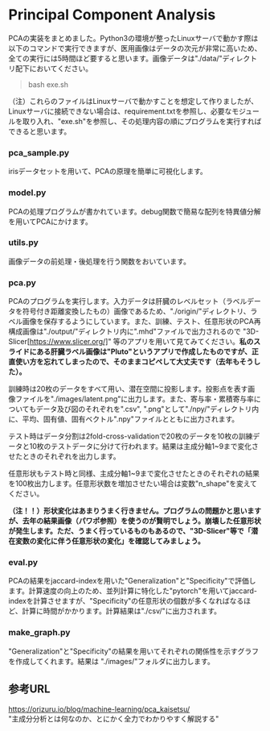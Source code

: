 # Principal Component Analysis
PCAの実装をまとめました。Python3の環境が整ったLinuxサーバで動かす際は以下のコマンドで実行できますが、医用画像はデータの次元が非常に高いため、全ての実行には5時間ほど要すると思います。画像データは"./data/"ディレクトリ配下においてください。

> bash exe.sh

（注）これらのファイルはLinuxサーバで動かすことを想定して作りましたが、Linuxサーバに接続できない場合は、requirement.txtを参照し、必要なモジュールを取り入れ、"exe.sh"を参照し、その処理内容の順にプログラムを実行すればできると思います。

### pca_sample.py
irisデータセットを用いて、PCAの原理を簡単に可視化します。

### model.py
PCAの処理プログラムが書かれています。debug関数で簡易な配列を特異値分解を用いてPCAにかけます。

### utils.py
画像データの前処理・後処理を行う関数をおいています。

### pca.py
PCAのプログラムを実行します。入力データは肝臓のレベルセット（ラベルデータを符号付き距離変換したもの）画像であるため、"./origin/"ディレクトリ、ラベル画像を保存するようにしています。また、訓練、テスト、任意形状のPCA再構成画像は"./output/"ディレクトリ内に".mhd"ファイルで出力されるので "3D-Slicer[https://www.slicer.org/]" 等のアプリを用いて見てみてください。**私のスライドにある肝臓ラベル画像は"Pluto"というアプリで作成したものですが、正直使い方を忘れてしまったので、そのままコピペして大丈夫です（去年もそうした）。**

訓練時は20枚のデータをすべて用い、潜在空間に投影します。投影点を表す画像ファイルを"./images/latent.png"に出力します。また、寄与率・累積寄与率についてもデータ及び図のそれぞれを".csv", ".png"として"./npy/"ディレクトリ内に、平均、固有値、固有ベクトル".npy"ファイルとともに出力されます。

テスト時はデータ分割は2fold-cross-validationで20枚のデータを10枚の訓練データと10枚のテストデータに分けて行われます。結果は主成分軸1~9まで変化させたときのそれぞれを出力します。

任意形状もテスト時と同様、主成分軸1~9まで変化させたときのそれぞれの結果を100枚出力します。任意形状数を増加させたい場合は変数"n_shape"を変えてください。

**（注！！）形状変化はあまりうまく行きません。プログラムの問題かと思いますが、去年の結果画像（パワポ参照）を使うのが賢明でしょう。崩壊した任意形状が発生します。ただ、うまく行っているものもあるので、"3D-Slicer"等で「潜在変数の変化に伴う任意形状の変化」を確認してみましょう。**

### eval.py
PCAの結果をjaccard-indexを用いた"Generalization"と"Specificity"で評価します。計算速度の向上のため、並列計算に特化した"pytorch"を用いてjaccard-indexを計算させますが、"Specificity"の任意形状の個数が多くなればなるほど、計算に時間がかかります。計算結果は"./csv/"に出力されます。

### make_graph.py
"Generalization"と"Specificity"の結果を用いてそれぞれの関係性を示すグラフを作成してくれます。結果は
"./images/"フォルダに出力します。


## 参考URL
https://orizuru.io/blog/machine-learning/pca_kaisetsu/    
"主成分分析とは何なのか、とにかく全力でわかりやすく解説する"  
